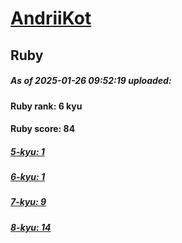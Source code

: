 # [AndriiKot](https://www.codewars.com/users/AndriiKot) 
## Ruby

##### As of 2025-01-26 09:52:19 uploaded:

#### Ruby rank: 6 kyu

#### Ruby score: 84

##### [5-kyu: 1](https://github.com/AndriiKot/Ruby__CodeWars/tree/main/kyu-5)

##### [6-kyu: 1](https://github.com/AndriiKot/Ruby__CodeWars/tree/main/kyu-6)

##### [7-kyu: 9](https://github.com/AndriiKot/Ruby__CodeWars/tree/main/kyu-7)

##### [8-kyu: 14](https://github.com/AndriiKot/Ruby__CodeWars/tree/main/kyu-8)

